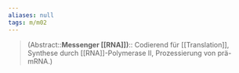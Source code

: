 ```yaml
---
aliases: null
tags: m/m02
---
```

> (Abstract::**Messenger [[RNA]])**:: Codierend für [[Translation]], Synthese durch [[RNA]]-Polymerase II, Prozessierung von prä-mRNA.)